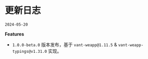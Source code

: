 # 更新日志

`2024-05-20`

**Features**

- `1.0.0-beta.0` 版本发布，基于 `vant-weapp@1.11.5` & `vant-weapp-typings@v1.31.0` 实现。

